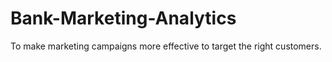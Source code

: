 # Bank-Marketing-Analytics
To make marketing campaigns more effective to target the right customers.

